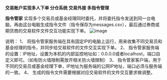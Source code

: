 **交易账户实现多人下单 分仓系统 交易外接 多指令管理**

**指令管家**
实现多个交易员或基金经理同时委托，并将委托指令发送到同一台电脑，再由这台电脑生成指令文件（指令保存为messages.csv），最后通过券商或期货商的交易软件文件交互功能实现下单。
![image](https://github.com/LeoGQ/quant/assets/46437678/c1382f28-6350-4a58-94ec-c795b38ed94d)

说明：
1、 将指令管家服务端在具有固定IP的电脑上运行，用来收集不同交易员和基金经理的指令，并同步给交易软件的文件交互实现下单。
2、 指令管家服务端的设置：IP地址，设置为本机的内部监控地址如：0.0.0.0或者localhost，端口自定义即可。（如有防火墙限制需放开相关防火墙限制）
3、 指令管家客户端，用于不同的交易员或基金经理下单，IP地址为服务端的公网IP地址，端口必须与服务端的一致。
4、 生成的指令文件需要根据对应交易软件的文件交互要求做调整。
